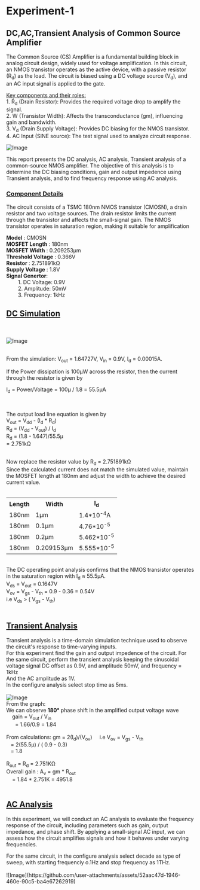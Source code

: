 # Experiment-1

## **DC,AC,Transient Analysis of Common Source Amplifier** <br>
<p>The Common Source (CS) Amplifier is a fundamental building block in analog circuit design, widely used for voltage amplification. In this circuit, an NMOS transistor operates as the active device, with a passive resistor (R<sub>d</sub>) as the load. The circuit is biased using a DC voltage source (V<sub>d</sub>), and an AC input signal is applied to the gate.</p> 
<p> <ins>Key components and their roles:</ins> <br>
1. R<sub>d</sub> (Drain Resistor): Provides the required voltage drop to amplify the signal. <br>
2. W (Transistor Width): Affects the transconductance (gm), influencing gain and bandwidth.<br>
3. V<sub>d</sub> (Drain Supply Voltage): Provides DC biasing for the NMOS transistor. <br>
4. AC Input (SINE source): The test signal used to analyze circuit response. </p>

![Image](https://github.com/user-attachments/assets/d1eddf4d-5823-43fa-805d-59d048a61441)

<p>This report presents the DC analysis, AC analysis, Transient analysis of a common-source NMOS amplifier. The objective of this analysis is to determine the DC biasing conditions, gain and output impedence using Transient analysis, and to find frequency response using AC analysis.</p>

### **<ins>Component Details</ins>**
  <p>  The circuit consists of a TSMC 180nm NMOS transistor (CMOSN), a drain resistor and two voltage sources. The drain resistor limits the current through the transistor and affects the small-signal gain. The NMOS transistor operates in saturation region, making it suitable for amplification </p>
    
**Model** : CMOSN <br> 
**MOSFET Length** : 180nm <br>
**MOSFET Width** : 0.209253µm <br>
**Threshold Voltage** : 0.366V <br>
**Resistor** : 2.751891kΩ  <br>
**Supply Voltage** : 1.8V <br>
**Signal Genertor**: <br>
  &nbsp;&nbsp;&nbsp;&nbsp;&nbsp;&nbsp;&nbsp; 1. DC Voltage: 0.9V <br> 
  &nbsp;&nbsp;&nbsp;&nbsp;&nbsp;&nbsp;&nbsp; 2. Amplitude: 50mV <br>
  &nbsp;&nbsp;&nbsp;&nbsp;&nbsp;&nbsp;&nbsp; 3. Frequency: 1kHz <br> 

## **<ins>DC Simulation</ins>**
 <br><br>
![Image](https://github.com/user-attachments/assets/506240ae-f9d3-4c51-b156-105e670a6af2) <br><br>
<p> From the simulation:
V<sub>out</sub> = 1.64727V, V<sub>in</sub> = 0.9V, I<sub>d</sub> = 0.00015A.
</p>
If the Power dissipation is 100µW across the resistor, then the current through the resistor is given by <br>
<p>I<sub>d</sub> = Power/Voltage
              = 100µ / 1.8 
              = 55.5µA </p>
              <br>
<p>The output load line equation is given by <br>
 V<sub>out</sub> = V<sub>dd</sub> - (I<sub>d</sub> * R<sub>d</sub>) <br>
 R<sub>d</sub> = (V<sub>dd</sub> - V<sub>out</sub>) / I<sub>d</sub>  <br>
 R<sub>d</sub> = (1.8 - 1.647)/55.5µ <br>
 = 2.751k&#8486 </p>
<br>
Now replace the resistor value by R<sub>d</sub> = 2.751891k&#8486 <br>
Since the calculated current does not match the simulated value, maintain the MOSFET length at 180nm and adjust the width to achieve the desired current value.<br><br>

<table> 
<tr>
 <th><b>Length</b></th>
 <th><b>Width</b></th>
 <th><b>I<sub>d</sub></b></th>
</tr>
<tr>
    <td>180nm</td>
    <td>1µm</td>
    <td>1.4*10<sup>-4</sup>A</td>
</tr>
<tr>
    <td>180nm</td>
    <td>0.1µm</td>
    <td>4.76*10<sup>-5</sup></td>
</tr>
<tr>
    <td>180nm</td>
    <td>0.2µm</td>
    <td>5.462*10<sup>-5</sup></td>
</tr>
<tr>
    <td>180nm</td>
    <td>0.209153µm</td>
    <td>5.555*10<sup>-5</sup></td>
</tr>
</table>
<br>
The DC operating point analysis confirms that the NMOS transistor operates in the saturation region with 
I<sub>d</sub> ≈ 55.5μA. <br>
V<sub>ds</sub> = V<sub>out</sub> = 0.1647V <br>
V<sub>ov</sub> = V<sub>gs</sub> - V<sub>th</sub>  = 0.9 - 0.36  = 0.54V <br>
i.e V<sub>ds</sub> > ( V<sub>gs</sub> - V<sub>th</sub>) <br>
<br>

## **<ins>Transient Analysis</ins>** <br>
Transient analysis is a time-domain simulation technique used to observe the circuit's response to time-varying inputs.<br> For this experiment find the gain and output impedence of the circuit.
For the same circuit, perform the transient analysis keeping the sinusoidal voltage signal DC offset as 0.9V, and amplitude 50mV, and frequency = 1kHz <br>
And the AC amplitude as 1V. <br>
In the configure analysis select stop time as 5ms. <br><br>
![Image](https://github.com/user-attachments/assets/248274f7-e1f2-401a-ad52-6181a2053d9e) <br>
From the graph: <br>
 We can observe **180&deg;** phase shift in the amplified output voltage wave  <br>
&nbsp;&nbsp;&nbsp; gain = V<sub>out</sub> / V<sub>in</sub> <br>
&nbsp;&nbsp;&nbsp;&nbsp;&nbsp; = 1.66/0.9  = 1.84 <br>
<br>
From calculations:
 gm = 2(I<sub>d</sub>)/(V<sub>ov</sub>)  &nbsp;&nbsp;&nbsp; i.e  V<sub>ov</sub> = V<sub>gs</sub> - V<sub>th</sub>  <br>
 &nbsp;&nbsp; = 2(55.5μ) / ( 0.9 - 0.3) <br>
 &nbsp;&nbsp; = 1.8 <br><br>
 R<sub>out</sub> = R<sub>d</sub> = 2.751KΩ <br> 
 Overall gain : A<sub>v</sub> = gm * R<sub>out</sub>  <br>
 &nbsp;&nbsp;&nbsp; = 1.84 * 2.751K = 4951.8 <br><br> 

## **<ins>AC Analysis</ins>**<br>
 <p>In this experiment, we will conduct an AC analysis to evaluate the frequency response of the circuit, including parameters such as gain, output impedance, and phase shift. By applying a small-signal AC input, we can assess how the circuit amplifies signals and how it behaves under varying frequencies.</p>
 For the same circuit, in the configure analysis select decade as type of sweep, with starting frequenciy o.1Hz and stop frequency as 1THz. <br> 
 <br>
 ![Image](https://github.com/user-attachments/assets/52aac47d-1946-460e-90c5-ba4e67262919)
 <br><br>
 
 
 
